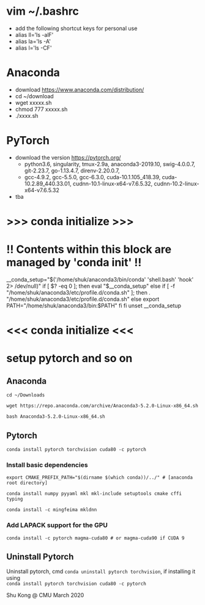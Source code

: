 # vim ~/.bashrc
- add the following shortcut keys for personal use
- alias ll='ls -alF'
- alias la='ls -A'
- alias l='ls -CF'

# Anaconda
- download https://www.anaconda.com/distribution/
- cd ~/download
- wget xxxxx.sh
- chmod 777 xxxxx.sh
- ./xxxx.sh


# PyTorch
- download the version https://pytorch.org/
    - python3.6, singularity, tmux-2.9a, anaconda3-2019.10, swig-4.0.0.7, git-2.23.7, go-1.13.4.7, direnv-2.20.0.7, 
    - gcc-4.9.2, gcc-5.5.0, gcc-6.3.0, cuda-10.1.105_418.39, cuda-10.2.89_440.33.01, cudnn-10.1-linux-x64-v7.6.5.32, cudnn-10.2-linux-x64-v7.6.5.32
- tba


# >>> conda initialize >>>
# !! Contents within this block are managed by 'conda init' !!
__conda_setup="$('/home/shuk/anaconda3/bin/conda' 'shell.bash' 'hook' 2> /dev/null)"
if [ $? -eq 0 ]; then
    eval "$__conda_setup"
else
    if [ -f "/home/shuk/anaconda3/etc/profile.d/conda.sh" ]; then
        . "/home/shuk/anaconda3/etc/profile.d/conda.sh"
    else
        export PATH="/home/shuk/anaconda3/bin:$PATH"
    fi
fi
unset __conda_setup
# <<< conda initialize <<<




# setup pytorch and so on


## Anaconda

```cd ~/Downloads```

```wget https://repo.anaconda.com/archive/Anaconda3-5.2.0-Linux-x86_64.sh```

```bash Anaconda3-5.2.0-Linux-x86_64.sh```


## Pytorch

```conda install pytorch torchvision cuda80 -c pytorch```

### Install basic dependencies

```export CMAKE_PREFIX_PATH="$(dirname $(which conda))/../" # [anaconda root directory]```

```conda install numpy pyyaml mkl mkl-include setuptools cmake cffi typing```

```conda install -c mingfeima mkldnn```


### Add LAPACK support for the GPU

```conda install -c pytorch magma-cuda80 # or magma-cuda90 if CUDA 9```


## Uninstall Pytorch

Uninstall pytorch, cmd ```conda uninstall pytorch torchvision```, if installing it using                
```conda install pytorch torchvision cuda80 -c pytorch```



Shu Kong @ CMU
March 2020
